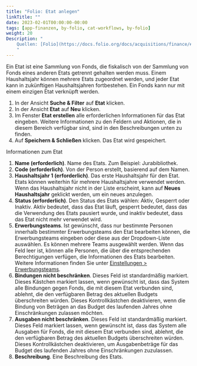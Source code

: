 ```yaml
---
title: "Folio: Etat anlegen"
linkTitle: ""
date: 2023-02-01T00:00:00-00:00
tags: [app-finanzen, by-folio, cat-workflows, by-folio]
weight: 20
Description: "
    Quellen: [Folio](https://docs.folio.org/docs/acquisitions/finance/#creating-a-ledger) & [GBV](https://info.gbv.de/display/FOLIOGBVEXTERN/Folio:+Etat+anlegen)
    "
---
```


Ein Etat ist eine Sammlung von Fonds, die fiskalisch von der Sammlung von Fonds eines anderen Etats getrennt gehalten werden muss. Einem Haushaltsjahr können mehrere Etats zugeordnet werden, und jeder Etat kann in zukünftigen Haushaltsjahren fortbestehen. Ein Fonds kann nur mit einem einzigen Etat verknüpft werden.

1.  In der Ansicht **Suche & Filter** auf **Etat** klicken.
2.  In der Ansicht **Etat** auf **Neu** klicken.
3.  Im Fenster **Etat erstellen** alle erforderlichen Informationen für das Etat eingeben. Weitere Informationen zu den Feldern und Aktionen, die in diesem Bereich verfügbar sind, sind in den Beschreibungen unten zu finden.
4.  Auf **Speichern & Schließen** klicken. Das Etat wird gespeichert.

Informationen zum Etat

1.  **Name (erforderlich)**. Name des Etats. Zum Beispiel: Jurabibliothek.
2.  **Code (erforderlich)**. Von der Person erstellt, basierend auf dem Namen.
3.  **Haushaltsjahr 1 (erforderlich)**. Das erste Haushaltsjahr für den Etat. Etats können weiterhin für mehrere Haushaltsjahre verwendet werden. Wenn das Haushaltsjahr nicht in der Liste erscheint, kann auf **Neues Haushaltsjahr** geklickt werden, um ein neues anzulegen.
4.  **Status (erforderlich)**. Den Status des Etats wählen: Aktiv, Gesperrt oder Inaktiv. Aktiv bedeutet, dass das Etat läuft, gesperrt bedeutet, dass das die Verwendung des Etats pausiert wurde, und inaktiv bedeutet, dass das Etat nicht mehr verwendet wird.
5.  **Erwerbungsteams**. Ist gewünscht, dass nur bestimmte Personen innerhalb bestimmter Erwerbungsteams den Etat bearbeiten können, die Erwerbungsteams eingeben oder diese aus der Dropdown-Liste auswählen. Es können mehrere Teams ausgewählt werden. Wenn das Feld leer ist, können alle Personen, die über die entsprechenden Berechtigungen verfügen, die Informationen des Etats bearbeiten. Weitere Informationen finden Sie unter [Einstellungen > Erwerbungsteams](https://info.gbv.de/pages/viewpage.action?pageId=849379720).
6.  **Bindungen nicht beschränken**. Dieses Feld ist standardmäßig markiert. Dieses Kästchen markiert lassen, wenn gewünscht ist, dass das System alle Bindungen gegen Fonds, die mit diesem Etat verbunden sind, ablehnt, die den verfügbaren Betrag des aktuellen Budgets überschreiten würden. Dieses Kontrollkästchen deaktivieren, wenn die Bindung von Beträgen an das Budget des laufenden Jahres ohne Einschränkungen zulassen möchten.
7.  **Ausgaben nicht beschränken**. Dieses Feld ist standardmäßig markiert. Dieses Feld markiert lassen, wenn gewünscht ist, dass das System alle Ausgaben für Fonds, die mit diesem Etat verbunden sind, ablehnt, die den verfügbaren Betrag des aktuellen Budgets überschreiten würden. Dieses Kontrollkästchen deaktivieren, um Ausgabenbeträge für das Budget des laufenden Jahres ohne Einschränkungen zuzulassen.
8.  **Beschreibung**. Eine Beschreibung des Etats.
